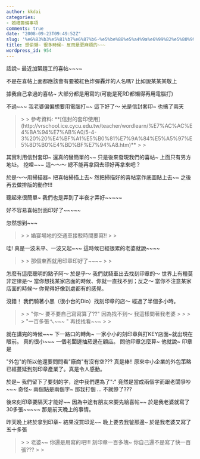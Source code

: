 ```yaml
---
author: kkdai
categories:
- 婚禮籌備事項
comments: true
date: "2008-09-23T09:49:52Z"
slug: '%e6%83%b3%e5%81%b7%e6%87%b6-%e5%be%88%e5%a4%9a%e6%99%82%e5%80%99-%e5%8f%8d%e8%80%8c%e6%98%af%e6%9b%b4%e9%ba%bb%e7%85%a9%e7%9a%84'
title: 想偷懶~ 很多時候~ 反而是更麻煩的~~~
wordpress_id: 954
---
```


話說~ 最近加緊趕工的喜帖~~~~

 

不是在喜帖上面都應該會有要被紅色炸彈轟炸的人名嗎? 比如說某某某敬上

 

據我自己拿過的喜帖~ 大部分都是用寫的(可能是死RD都懶得再用電腦打)

 

不過~~~ 我老婆偏偏想要用電腦打~~ 這下好了～ 光是信封套印~ 也搞了兩天

 

<blockquote>  
> 
> 參考資料: **[信封的套印使用](http://vrschool.ice.cycu.edu.tw/teacher/wordlearn/%E7%AC%AC%E4%BA%94%E7%AB%A0/5-4-3%20%20%E4%BF%A1%E5%B0%81%E7%9A%84%E5%A5%97%E5%8D%B0%E4%BD%BF%E7%94%A8.htm)**
> 
> </blockquote>

 

其實利用信封套印~ 還真的蠻簡單的~~ 只是後來發現我們的喜帖~ 上面只有男方地址。 挖哩~~~ 這～～～ 總不能再拿回去印好再拿來吧？

 

於是～～用掃描器~ 把喜帖掃描上去~ 然把掃描好的喜帖當作底圖貼上去~~ 之後再去做排版的動作!!!

 

聽起來很簡單~ 我們也是弄到了半夜才弄好~~~~~

 

 

好不容易喜帖封面印好了~~~~~

 

忽然想到~~~ 

 

<blockquote>  
> 
> 婚宴場地的交通車接駁時間要寫!!
> 
> </blockquote>

 

哇! 真是一波未平、一波又起~~~ 這時候已經很累的老婆就說~~~~ 

 

<blockquote>  
> 
> 那個東西就用印章印好了~~~~
> 
> </blockquote>

 

怎麼有這麼聰明的點子阿～ 於是乎～ 我們就騎車出去找刻印章的～ 世界上有種莫非定律是～ 當你想找某家店面的時候、你就一直找不到；反之～ 當你不注意某家店面的時候～ 你覺得好像到處都有的感覺。

 

沒錯！ 我們騎著小黑（很小台的Dio）找刻印章的店～ 經過了半個多小時。 

 

<blockquote>  
> 
> "你～ 要不要自己寫寫算了??" 因為找不到～ 我這樣問著我老婆
> 
>    
> 
> "一百多張ㄟ~~~ " 再找找看~~~
> 
> </blockquote>

 

就在講完的時候~~~ 下一路口的轉角~ 一家小小的刻印章與打KEY店面~就出現在眼前。 真的很小~~~ 一個老闆邊抽菸邊在顧店。 問他印章怎麼算~ 他就說~ 印章是

 

"外包"的所以他還要問問看"廠商"有沒有空??? 真是棒!! 原來中小企業的外包策略已經蔓延到刻印章產業了。真是令人感動。

 

於是~ 我們留下了要刻的字，途中我們還為了":" 竟然是當成兩個字而跟老闆爭吵~~~ 奇怪~ 兩個點是兩個字~ 那我打個 ... 不就慘了???

 

後來刻印章要隔天才能好~~ 因為中途有朋友來要先給喜帖~~ 於是我老婆就寫了30多張~~~~~ 那是前天晚上的事情。

 

昨天晚上終於拿到印章~ 結果沒買印泥~~ 晚上要去我爸那邊~ 於是我老婆又寫了五十多張

 

 

<blockquote>  
> 
> 老婆~~ 你還是用寫的吧!!! 刻印章一百多塊~ 你自己還不是寫了快一百張???
> 
> </blockquote>
